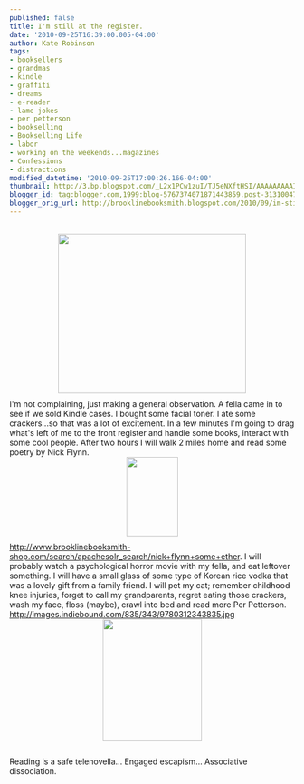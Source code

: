 ```yaml
---
published: false
title: I'm still at the register.
date: '2010-09-25T16:39:00.005-04:00'
author: Kate Robinson
tags:
- booksellers
- grandmas
- kindle
- graffiti
- dreams
- e-reader
- lame jokes
- per petterson
- bookselling
- Bookselling Life
- labor
- working on the weekends...magazines
- Confessions
- distractions
modified_datetime: '2010-09-25T17:00:26.166-04:00'
thumbnail: http://3.bp.blogspot.com/_L2x1PCw1zuI/TJ5eNXftHSI/AAAAAAAAAIY/nsprVwV4iN8/s72-c/7467040-md.jpg
blogger_id: tag:blogger.com,1999:blog-5767374071871443859.post-3131004746956065310
blogger_orig_url: http://brooklinebooksmith.blogspot.com/2010/09/im-still-at-register.html
---
```


<div><br /><div><a href="http://3.bp.blogspot.com/_L2x1PCw1zuI/TJ5eNXftHSI/AAAAAAAAAIY/nsprVwV4iN8/s1600/7467040-md.jpg"><img style="TEXT-ALIGN: center; MARGIN: 0px auto 10px; WIDTH: 332px; DISPLAY: block; HEIGHT: 282px; CURSOR: hand" id="BLOGGER_PHOTO_ID_5520953776941112610" border="0" alt="" src="http://3.bp.blogspot.com/_L2x1PCw1zuI/TJ5eNXftHSI/AAAAAAAAAIY/nsprVwV4iN8/s400/7467040-md.jpg" /></a> I'm not complaining, just making a general observation. A fella came in to see if we sold Kindle cases. I bought some facial toner. I ate some crackers...so that was a lot of excitement. In a few minutes I'm going to drag what's left of me to the front register and handle some books, interact with some cool people. After two hours I will walk 2 miles home and read some poetry by Nick Flynn. <img style="TEXT-ALIGN: center; MARGIN: 0px auto 10px; WIDTH: 91px; DISPLAY: block; HEIGHT: 140px; CURSOR: hand" id="BLOGGER_PHOTO_ID_5520956586359531362" border="0" alt="" src="http://4.bp.blogspot.com/_L2x1PCw1zuI/TJ5gw5ZQJ2I/AAAAAAAAAIg/m_dFchQiFRg/s400/FC9781555973032.jpg" /><a href="http://www.brooklinebooksmith-shop.com/search/apachesolr_search/nick+flynn+some+ether">http://www.brooklinebooksmith-shop.com/search/apachesolr_search/nick+flynn+some+ether</a>. I will probably watch a psychological horror movie with my fella, and eat leftover something. I will have a small glass of some type of Korean rice vodka that was a lovely gift from a family friend. I will pet my cat; remember childhood knee injuries, forget to call my grandparents, regret eating those crackers, wash my face, floss (maybe), crawl into bed and read more Per Petterson. <a href="http://images.indiebound.com/835/343/9780312343835.jpg">http://images.indiebound.com/835/343/9780312343835.jpg</a></div><div><img style="TEXT-ALIGN: center; MARGIN: 0px auto 10px; WIDTH: 175px; DISPLAY: block; HEIGHT: 216px; CURSOR: hand" id="BLOGGER_PHOTO_ID_5520957625436208034" border="0" alt="" src="http://1.bp.blogspot.com/_L2x1PCw1zuI/TJ5htYQb-6I/AAAAAAAAAIo/rTYpx3DDHyo/s400/9780312343835.jpg" /><br /></div><div>Reading is a safe telenovella... Engaged escapism... Associative dissociation.<br /></div><br /><br /><div></div></div>